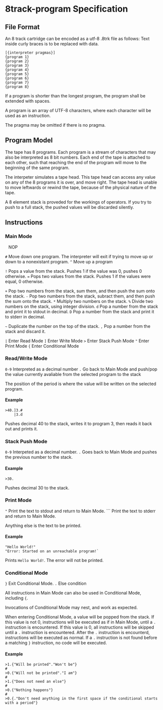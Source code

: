 # 8track-program Specification

## File Format
An 8 track cartridge can be encoded as a utf-8 .8trk file as follows: 
Text inside curly braces is to be replaced with data. 
```
[{interpreter pragmas}]
{program 1}
{program 2}
{program 3}
{program 4}
{program 5}
{program 6}
{program 7}
{program 8}
```
If a program is shorter than the longest program, the program shall be extended with spaces.

A program is an array of UTF-8 characters, where each character will be used as an instruction.

The pragma may be omitted if there is no pragma.

## Program Model
The tape has 8 programs. Each program is a stream of characters that may also be interpreted as 8 bit numbers.
Each end of the tape is attached to each other, such that reaching the end of the program will move to the beginning of the same program.

The interpeter simulates a tape head. This tape head can access any value on any of the 8 programs it is over, and move right.
The tape head is unable to move leftwards or rewind the tape, because of the physical nature of the tape.

A 8 element stack is proveded for the workings of operators. If you try to push to a full stack, the pushed values will be discarded silently.

## Instructions
### Main Mode
` ` NOP 

`#` Move down one program. The interpreter will exit if trying to move up or down to a nonexistant program. 
`^` Move up a program 

`!` Pops a value from the stack. Pushes 1 if the value was 0, pushes 0 otherwise. 
`=` Pops two values from the stack. Pushes 1 if the values were equal, 0 otherwise.

`+` Pop two numbers from the stack, sum them, and then push the sum onto the stack. 
`-` Pop two numbers from the stack, subract them, and then push the sum onto the stack. 
`*` Multiply two numbers on the stack. 
`%` Divide two numbers on the stack, using integer division. 
`d` Pop a number from the stack and print it to stdout in decimal. 
`D` Pop a number from the stack and print it to stderr in decimal. 

`~` Duplicate the number on the top of the stack. 
`,` Pop a number from the stack and discard it. 

`|` Enter Read Mode 
`]` Enter Write Mode 
`>` Enter Stack Push Mode 
`"` Enter Print Mode 
`{` Enter Conditional Mode

### Read/Write Mode
`0-9` Interpreted as a decimal number 
`.` Go back to Main Mode and push/pop the value currently avaliable from the selected program to the stack 

The position of the period is where the value will be written on the selected program.

#### Example
```
>40.]3.#
    |3.d
```
Pushes decimal 40 to the stack, writes it to program 3, then reads it back out and prints it.

### Stack Push Mode
`0-9` Interpeted as a decimal number. 
`.` Goes back to Main Mode and pushes the previous number to the stack.

#### Example
```
>30.
```
Pushes decimal 30 to the stack.

### Print Mode
`"` Print the text to stdout and return to Main Mode. 
`\`` Print the text to stderr and return to Main Mode.

Anything else is the text to be printed.

#### Example
```
"Hello World!"
"Error: Started on an unreachable program!`
```
Prints `Hello World!`. The error will not be printed.

### Conditional Mode
`}` Exit Conditional Mode.
`.` Else condition

All instructions in Main Mode can also be used in Conditional Mode, including `{`.

Invocations of Conditional Mode may nest, and work as expected.

When entering Conditional Mode, a value will be popped from the stack.
If this value is not 0, instructions will be executed as if in Main Mode, until a `.` instruction is encountered.
If this value is 0, all instructions will be skipped until a `.` instruction is encountered.
After the `.` instruction is encounterd, instructions will be executed as normal.
If a `.` instruction is not found before a matching `}` instruction, no code will be executed.

#### Example
```
>1.{"Will be printed"."Won't be"}                                                        #
>0.{"Will not be printed"."I am"}                                                       #
>1.{"Does not need an else"}                                                           #
>0.{"Nothing happens"}                                                                #
>0.{."Don't need anything in the first space if the conditional starts with a period"}
```
